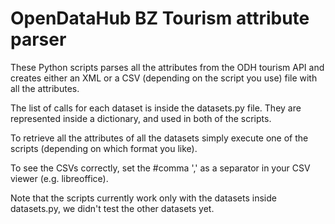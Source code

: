 # OpenDataHub BZ Tourism attribute parser

These Python scripts parses all the attributes from the ODH tourism API and creates either an XML or a CSV (depending on the script you use) file with all the attributes.

The list of calls for each dataset is inside the datasets.py file. They are represented inside a dictionary, and used in both of the scripts.

To retrieve all the attributes of all the datasets simply execute one of the scripts (depending on which format you like).

To see the CSVs correctly, set the #comma ',' as a separator in your CSV viewer (e.g. libreoffice).

Note that the scripts currently work only with the datasets inside datasets.py, we didn't test the other datasets yet.